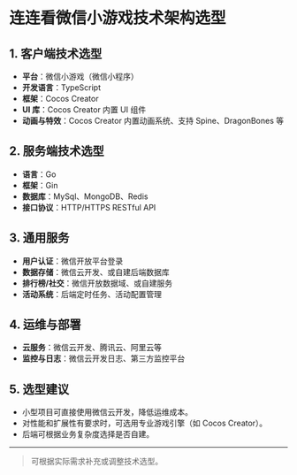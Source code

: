 # 连连看微信小游戏技术架构选型

## 1. 客户端技术选型
- **平台**：微信小游戏（微信小程序）
- **开发语言**：TypeScript
- **框架**：Cocos Creator
- **UI 库**：Cocos Creator 内置 UI 组件
- **动画与特效**：Cocos Creator 内置动画系统、支持 Spine、DragonBones 等

## 2. 服务端技术选型
- **语言**：Go
- **框架**：Gin
- **数据库**：MySql、MongoDB、Redis
- **接口协议**：HTTP/HTTPS RESTful API

## 3. 通用服务
- **用户认证**：微信开放平台登录
- **数据存储**：微信云开发、或自建后端数据库
- **排行榜/社交**：微信开放数据域、或自建服务
- **活动系统**：后端定时任务、活动配置管理

## 4. 运维与部署
- **云服务**：微信云开发、腾讯云、阿里云等
- **监控与日志**：微信云开发日志、第三方监控平台

## 5. 选型建议
- 小型项目可直接使用微信云开发，降低运维成本。
- 对性能和扩展性有要求时，可选用专业游戏引擎（如 Cocos Creator）。
- 后端可根据业务复杂度选择是否自建。

---

> 可根据实际需求补充或调整技术选型。
